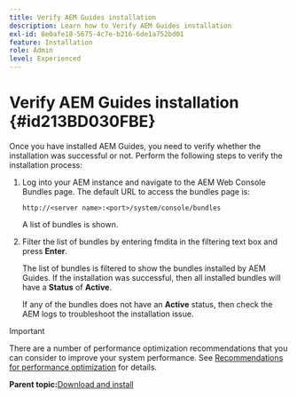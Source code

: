 ```yaml
---
title: Verify AEM Guides installation
description: Learn how to Verify AEM Guides installation
exl-id: 8e0afe18-5675-4c7e-b216-6de1a752bd01
feature: Installation
role: Admin
level: Experienced
---
```

# Verify AEM Guides installation {#id213BD030FBE}

Once you have installed AEM Guides, you need to verify whether the installation was successful or not. Perform the following steps to verify the installation process:

1.  Log into your AEM instance and navigate to the AEM Web Console Bundles page. The default URL to access the bundles page is:

    ```http
    http://<server name>:<port>/system/console/bundles
    ```

    A list of bundles is shown.

1.  Filter the list of bundles by entering fmdita in the filtering text box and press **Enter**.

    The list of bundles is filtered to show the bundles installed by AEM Guides. If the installation was successful, then all installed bundles will have a **Status** of **Active**.

    If any of the bundles does not have an **Active** status, then check the AEM logs to troubleshoot the installation issue.


>[!IMPORTANT]
>
> There are a number of performance optimization recommendations that you can consider to improve your system performance. See [Recommendations for performance optimization](download-install-recommend-perf-optimiz.md#) for details.

**Parent topic:**[Download and install](download-install.md)
